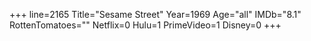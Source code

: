 +++
line=2165
Title="Sesame Street"
Year=1969
Age="all"
IMDb="8.1"
RottenTomatoes=""
Netflix=0
Hulu=1
PrimeVideo=1
Disney=0
+++

